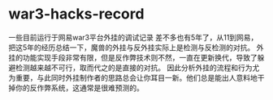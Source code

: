 # war3-hacks-record
一些目前运行于网易war3平台外挂的调试记录
差不多也有5年了，从11到网易，把这5年的经历总结一下，魔兽的外挂与反外挂实际上是检测与反检测的对抗。
外挂的功能实现手段非常有限，但是反作弊技术则不然，一直在更新换代，导致了躲避检测越来越不可行，取而代之的是直接的对抗。
因此分析外挂的流程和行为尤为重要，与此同时外挂制作者的思路总会让你耳目一新。他们总是能出人意料地干掉你的反作弊系统，这通常是很难预测的。

